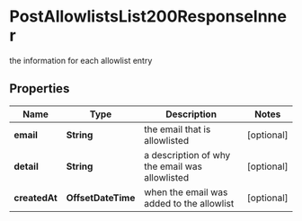 

# PostAllowlistsList200ResponseInner

the information for each allowlist entry

## Properties

| Name | Type | Description | Notes |
|------------ | ------------- | ------------- | -------------|
|**email** | **String** | the email that is allowlisted |  [optional] |
|**detail** | **String** | a description of why the email was allowlisted |  [optional] |
|**createdAt** | **OffsetDateTime** | when the email was added to the allowlist |  [optional] |



